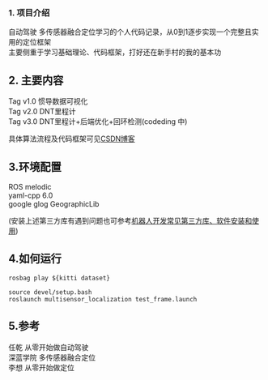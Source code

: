 ### 1. 项目介绍
自动驾驶 多传感器融合定位学习的个人代码记录，从0到1逐步实现一个完整且实用的定位框架  
主要侧重于学习基础理论、代码框架，打好还在新手村的我的基本功

## 2. 主要内容

Tag v1.0 惯导数据可视化   
Tag v2.0 DNT里程计  
Tag v3.0 DNT里程计+后端优化+回环检测(codeding 中)

具体算法流程及代码框架可见[CSDN博客](https://blog.csdn.net/weixin_37684239/article/details/126571774?spm=1001.2014.3001.5502)

## 3.环境配置
ROS melodic  
yaml-cpp 6.0  
google glog
GeographicLib  

(安装上述第三方库有遇到问题也可参考[机器人开发常见第三方库、软件安装和使用](https://blog.csdn.net/weixin_37684239/article/details/126568335?spm=1001.2014.3001.5501))

## 4.如何运行
```
rosbag play ${kitti dataset}
```
  ```shell
 source devel/setup.bash
 roslaunch multisensor_localization test_frame.launch
  ```

## 5.参考
任乾 从零开始做自动驾驶    
深蓝学院 多传感器融合定位  
李想 从零开始做定位  
